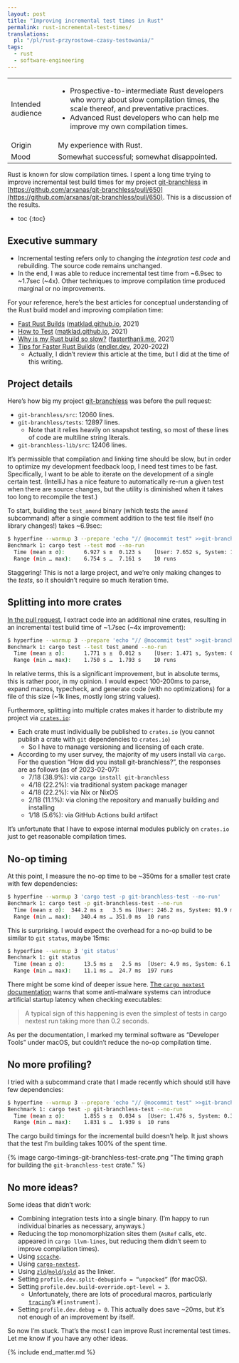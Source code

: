 ```yaml
---
layout: post
title: "Improving incremental test times in Rust"
permalink: rust-incremental-test-times/
translations:
  pl: "/pl/rust-przyrostowe-czasy-testowania/"
tags:
  - rust
  - software-engineering
---
```


<div class="publication-notes">
  <table>
    <tr>
      <td>Intended audience</td>
      <td><ul>
        <li>Prospective-to-intermediate Rust developers who worry about slow compilation times, the scale thereof, and preventative practices.</li>
        <li>Advanced Rust developers who can help me improve my own compilation times.</li>
      </ul></td>
    </tr>
    <tr>
      <td>Origin</td>
      <td>My experience with Rust.</td>
    </tr>
    <tr>
      <td>Mood</td>
      <td>Somewhat successful; somewhat disappointed.</td>
    </tr>
  </table>
</div>

Rust is known for slow compilation times. I spent a long time trying to improve incremental test build times for my project [git-branchless](https://github.com/arxanas/git-branchless) in [https://github.com/arxanas/git-branchless/pull/650](https://github.com/arxanas/git-branchless/pull/650). This is a discussion of the results.

* toc
{:toc}


## Executive summary



* Incremental testing refers only to changing the _integration test code_ and rebuilding. The source code remains unchanged.
* In the end, I was able to reduce incremental test time from ~6.9sec to ~1.7sec (~4x). Other techniques to improve compilation time produced marginal or no improvements.

For your reference, here’s the best articles for conceptual understanding of the Rust build model and improving compilation time:



* [Fast Rust Builds](https://matklad.github.io/2021/09/04/fast-rust-builds.html) ([matklad.github.io](https://matklad.github.io), 2021)
* [How to Test](https://matklad.github.io/2021/05/31/how-to-test.html) ([matklad.github.io](https://matklad.github.io), 2021)
* [Why is my Rust build so slow?](https://fasterthanli.me/articles/why-is-my-rust-build-so-slow) ([fasterthanli.me](https://fasterthanli.me/), 2021)
* [Tips for Faster Rust Builds](https://endler.dev/2020/rust-compile-times/) ([endler.dev](https://endler.dev), 2020-2022)
    * Actually, I didn’t review this article at the time, but I did at the time of this writing.


## Project details

Here’s how big my project [git-branchless](https://github.com/arxanas/git-branchless) was before the pull request:



* `git-branchless/src`: 12060 lines.
* `git-branchless/tests`: 12897 lines.
    * Note that it relies heavily on snapshot testing, so most of these lines of code are multiline string literals.
* `git-branchless-lib/src`: 12406 lines.

It’s permissible that compilation and linking time should be slow, but in order to optimize my development feedback loop, I need test times to be fast. Specifically, I want to be able to iterate on the development of a single certain test. (IntelliJ has a nice feature to automatically re-run a given test when there are source changes, but the utility is diminished when it takes too long to recompile the test.)

To start, building the `test_amend` binary (which tests the `amend` subcommand) after a single comment addition to the test file itself (no library changes!) takes ~6.9sec:

```bash
$ hyperfine --warmup 3 --prepare 'echo "// @nocommit test" >>git-branchless/tests/command/test_amend.rs' 'cargo test --test mod --no-run'   
Benchmark 1: cargo test --test mod --no-run
  Time (mean ± σ):      6.927 s ±  0.123 s    [User: 7.652 s, System: 1.738 s]
  Range (min … max):    6.754 s …  7.161 s    10 runs
```

Staggering! This is not a large project, and we’re only making changes to the _tests_, so it shouldn’t require so much iteration time.


## Splitting into more crates

[In the pull request](https://github.com/arxanas/git-branchless/pull/650), I extract code into an additional nine crates, resulting in an incremental test build time of ~1.7sec (~4x improvement):

```bash
$ hyperfine --warmup 3 --prepare 'echo "// @nocommit test" >>git-branchless/tests/test_amend.rs' 'cargo test --test test_amend --no-run'   
Benchmark 1: cargo test --test test_amend --no-run
  Time (mean ± σ):      1.771 s ±  0.012 s    [User: 1.471 s, System: 0.330 s]
  Range (min … max):    1.750 s …  1.793 s    10 runs
```

In relative terms, this is a significant improvement, but in absolute terms, this is rather poor, in my opinion. I would expect 100-200ms to parse, expand macros, typecheck, and generate code (with no optimizations) for a file of this size (~1k lines, mostly long string values).

Furthermore, splitting into multiple crates makes it harder to distribute my project via [`crates.io`](https://crates.io/):



* Each crate must individually be published to `crates.io` (you cannot publish a crate with `git` dependencies to `crates.io`)
    * So I have to manage versioning and licensing of each crate.
* According to my user survey, the majority of my users install via `cargo`. For the question “How did you install git-branchless?”, the responses are as follows (as of 2023-02-07):
    * 7/18 (38.9%): via `cargo install git-branchless`
    * 4/18 (22.2%): via traditional system package manager
    * 4/18 (22.2%): via Nix or NixOS
    * 2/18 (11.1%): via cloning the repository and manually building and installing
    * 1/18 (5.6%): via GitHub Actions build artifact

It’s unfortunate that I have to expose internal modules publicly on `crates.io` just to get reasonable compilation times.


## No-op timing

At this point, I measure the no-op time to be ~350ms for a smaller test crate with few dependencies:

```bash
$ hyperfine --warmup 3 'cargo test -p git-branchless-test --no-run'      	 
Benchmark 1: cargo test -p git-branchless-test --no-run
  Time (mean ± σ): 	344.2 ms ±   3.5 ms	[User: 246.2 ms, System: 91.9 ms]
  Range (min … max):   340.4 ms … 351.0 ms	10 runs
 ```

This is surprising. I would expect the overhead for a no-op build to be similar to `git status`, maybe 15ms:

```bash
$ hyperfine --warmup 3 'git status'
Benchmark 1: git status
  Time (mean ± σ):  	13.5 ms ±   2.5 ms	[User: 4.9 ms, System: 6.1 ms]
  Range (min … max):	11.1 ms …  24.7 ms	197 runs
```

There might be some kind of deeper issue here. [The `cargo nextest` documentation](https://nexte.st/book/antivirus-gatekeeper.html) warns that some anti-malware systems can introduce artificial startup latency when checking executables:

> A typical sign of this happening is even the simplest of tests in cargo nextest run taking more than 0.2 seconds.

As per the documentation, I marked my terminal software as “Developer Tools” under macOS, but couldn’t reduce the no-op compilation time.


## No more profiling?

I tried with a subcommand crate that I made recently which should still have few dependencies:

```bash
$ hyperfine --warmup 3 --prepare 'echo "// @nocommit test" >>git-branchless-test/tests/test_test.rs' 'cargo test -p git-branchless-test --no-run'
Benchmark 1: cargo test -p git-branchless-test --no-run
  Time (mean ± σ):  	1.855 s ±  0.034 s	[User: 1.476 s, System: 0.335 s]
  Range (min … max):	1.831 s …  1.939 s	10 runs
```

The cargo build timings for the incremental build doesn’t help. It just shows that the test I’m building takes 100% of the spent time.

{% image cargo-timings-git-branchless-test-crate.png "The timing graph for building the `git-branchless-test` crate." %}

## No more ideas?

Some ideas that didn’t work:



* Combining integration tests into a single binary. (I’m happy to run individual binaries as necessary, anyways.)
* Reducing the top monomorphization sites them (`AsRef` calls, etc. appeared in `cargo llvm-lines`, but reducing them didn’t seem to improve compilation times).
* Using [`sccache`](https://github.com/mozilla/sccache).
* Using [`cargo-nextest`](https://nexte.st/).
* Using [`zld`](https://github.com/michaeleisel/zld)/[`mold`](https://github.com/rui314/mold)/[`sold`](https://github.com/bluewhalesystems/sold) as the linker.
* Setting `profile.dev.split-debuginfo = “unpacked”` (for macOS).
* Setting `profile.dev.build-override.opt-level = 3`.
  * Unfortunately, there are lots of procedural macros, particularly [`tracing`](https://docs.rs/tracing/latest/tracing/)’s `#[instrument]`.
* Setting `profile.dev.debug = 0`. This actually does save ~20ms, but it’s not enough of an improvement by itself.

So now I’m stuck. That’s the most I can improve Rust incremental test times. Let me know if you have any other ideas.

{% include end_matter.md %}
